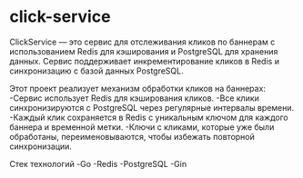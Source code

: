 # click-service
ClickService — это сервис для отслеживания кликов по баннерам с использованием Redis для кэширования и PostgreSQL для хранения данных. 
Сервис поддерживает инкрементирование кликов в Redis и синхронизацию с базой данных PostgreSQL.

Этот проект реализует механизм обработки кликов на баннерах:
-Сервис использует Redis для кэширования кликов.
-Все клики синхронизируются с PostgreSQL через регулярные интервалы времени.
-Каждый клик сохраняется в Redis с уникальным ключом для каждого баннера и временной метки.
-Ключи с кликами, которые уже были обработаны, переименовываются, чтобы избежать повторной синхронизации.

Стек технологий
-Go 
-Redis 
-PostgreSQL 
-Gin 

